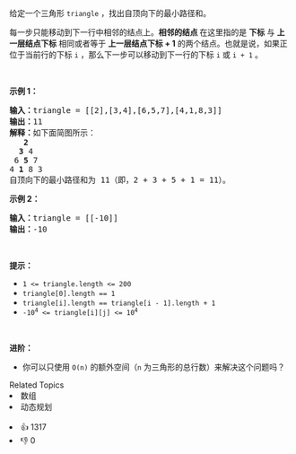<p>给定一个三角形 <code>triangle</code> ，找出自顶向下的最小路径和。</p>

<p>每一步只能移动到下一行中相邻的结点上。<strong>相邻的结点 </strong>在这里指的是 <strong>下标</strong> 与 <strong>上一层结点下标</strong> 相同或者等于 <strong>上一层结点下标 + 1</strong> 的两个结点。也就是说，如果正位于当前行的下标 <code>i</code> ，那么下一步可以移动到下一行的下标 <code>i</code> 或 <code>i + 1</code> 。</p>

<p>&nbsp;</p>

<p><strong>示例 1：</strong></p>

<pre>
<strong>输入：</strong>triangle = [[2],[3,4],[6,5,7],[4,1,8,3]]
<strong>输出：</strong>11
<strong>解释：</strong>如下面简图所示：
   <strong>2</strong>
  <strong>3</strong> 4
 6 <strong>5</strong> 7
4 <strong>1</strong> 8 3
自顶向下的最小路径和为&nbsp;11（即，2&nbsp;+&nbsp;3&nbsp;+&nbsp;5&nbsp;+&nbsp;1&nbsp;= 11）。
</pre>

<p><strong>示例 2：</strong></p>

<pre>
<strong>输入：</strong>triangle = [[-10]]
<strong>输出：</strong>-10
</pre>

<p>&nbsp;</p>

<p><strong>提示：</strong></p>

<ul> 
 <li><code>1 &lt;= triangle.length &lt;= 200</code></li> 
 <li><code>triangle[0].length == 1</code></li> 
 <li><code>triangle[i].length == triangle[i - 1].length + 1</code></li> 
 <li><code>-10<sup>4</sup> &lt;= triangle[i][j] &lt;= 10<sup>4</sup></code></li> 
</ul>

<p>&nbsp;</p>

<p><strong>进阶：</strong></p>

<ul> 
 <li>你可以只使用 <code>O(n)</code>&nbsp;的额外空间（<code>n</code> 为三角形的总行数）来解决这个问题吗？</li> 
</ul>

<div><div>Related Topics</div><div><li>数组</li><li>动态规划</li></div></div><br><div><li>👍 1317</li><li>👎 0</li></div>